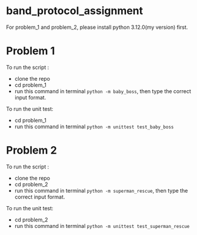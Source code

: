 # band_protocol_assignment
For problem_1 and problem_2, please install python 3.12.0(my version) first.
# Problem 1
To run the script :
- clone the repo
- cd problem_1
- run this command in terminal `python -m baby_boss`, then type the correct input format.

To run the unit test:
- cd problem_1
- run this command in terminal `python -m unittest test_baby_boss`

# Problem 2
To run the script :
- clone the repo
- cd problem_2
- run this command in terminal `python -m superman_rescue`, then type the correct input format.

To run the unit test:
- cd problem_2
- run this command in terminal `python -m unittest test_superman_rescue`
